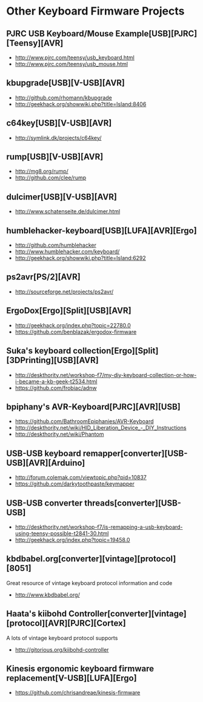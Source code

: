 Other Keyboard Firmware Projects
================================
## PJRC USB Keyboard/Mouse Example[USB][PJRC][Teensy][AVR]
- <http://www.pjrc.com/teensy/usb_keyboard.html>
- <http://www.pjrc.com/teensy/usb_mouse.html>

## kbupgrade[USB][V-USB][AVR]
- <http://github.com/rhomann/kbupgrade>
- <http://geekhack.org/showwiki.php?title=Island:8406>

## c64key[USB][V-USB][AVR]
- <http://symlink.dk/projects/c64key/>

## rump[USB][V-USB][AVR]
- <http://mg8.org/rump/>
- <http://github.com/clee/rump>

## dulcimer[USB][V-USB][AVR]
- <http://www.schatenseite.de/dulcimer.html>

## humblehacker-keyboard[USB][LUFA][AVR][Ergo]
- <http://github.com/humblehacker>
- <http://www.humblehacker.com/keyboard/>
- <http://geekhack.org/showwiki.php?title=Island:6292>

## ps2avr[PS/2][AVR]
- <http://sourceforge.net/projects/ps2avr/>

## ErgoDox[Ergo][Split][USB][AVR]
- <http://geekhack.org/index.php?topic=22780.0>
- <https://github.com/benblazak/ergodox-firmware>

## Suka's keyboard collection[Ergo][Split][3DPrinting][USB][AVR]
- <http://deskthority.net/workshop-f7/my-diy-keyboard-collection-or-how-i-became-a-kb-geek-t2534.html>
- <https://github.com/frobiac/adnw>

## bpiphany's AVR-Keyboard[PJRC][AVR][USB]
- <https://github.com/BathroomEpiphanies/AVR-Keyboard>
- <http://deskthority.net/wiki/HID_Liberation_Device_-_DIY_Instructions>
- <http://deskthority.net/wiki/Phantom>

## USB-USB keyboard remapper[converter][USB-USB][AVR][Arduino]
- <http://forum.colemak.com/viewtopic.php?pid=10837>
- <https://github.com/darkytoothpaste/keymapper>

## USB-USB converter threads[converter][USB-USB]
- <http://deskthority.net/workshop-f7/is-remapping-a-usb-keyboard-using-teensy-possible-t2841-30.html>
- <http://geekhack.org/index.php?topic=19458.0>

## kbdbabel.org[converter][vintage][protocol][8051]
Great resource of vintage keyboard protocol information and code

- <http://www.kbdbabel.org/>

## Haata's kiibohd Controller[converter][vintage][protocol][AVR][PJRC][Cortex]
A lots of vintage keyboard protocol supports

- <http://gitorious.org/kiibohd-controller>

## Kinesis ergonomic keyboard firmware replacement[V-USB][LUFA][Ergo]
- <https://github.com/chrisandreae/kinesis-firmware>
